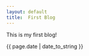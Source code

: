 ```yaml
---
layout: default
title:  First Blog
---
```


This is my first blog!

{{ page.date | date_to_string }}